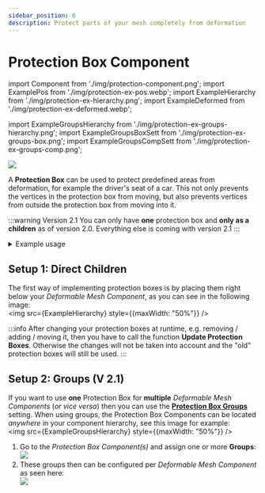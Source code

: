 ```yaml
---
sidebar_position: 6
description: Protect parts of your mesh completely from deformation
---
```


# Protection Box Component

import Component from './img/protection-component.png';
import ExamplePos from './img/protection-ex-pos.webp';
import ExampleHierarchy from './img/protection-ex-hierarchy.png';
import ExampleDeformed from './img/protection-ex-deformed.webp';

import ExampleGroupsHierarchy from './img/protection-ex-groups-hierarchy.png';
import ExampleGroupsBoxSett from './img/protection-ex-groups-box.png';
import ExampleGroupsCompSett from './img/protection-ex-groups-comp.png';

<img src={Component} />

A **Protection Box** can be used to protect predefined areas from deformation, for example the driver's seat of a car. This not only prevents the vertices in the protection box from moving, but also prevents vertices from outside the protection box from moving into it.

:::warning Version 2.1
You can only have **one** protection box and **only as a children** as of version 2.0. Everything else is coming with version 2.1
:::

<details>
    <summary>Example usage</summary>
    <img src={ExamplePos} />
    <img src={ExampleDeformed} />
    Note: Deformation in the above image only occurred from the top and not from the side! That's why the lower (yellow) part of the door has no deformation at all.
</details>

## Setup 1: Direct Children

The first way of implementing protection boxes is by placing them right below your *Deformable Mesh Component*, as you can see in the following image:<br/><img src={ExampleHierarchy} style={{maxWidth: "50%"}} />

:::info
After changing your protection boxes at runtime, e.g. removing / adding / moving it, then you have to call the function **Update Protection Boxes**. Otherwise the changes will not be taken into account and the "old" protection boxes will still be used.
:::

## Setup 2: Groups (V 2.1)

If you want to use **one** Protection Box for **multiple** *Deformable Mesh Components* (*or vice versa*) then you can use the [**Protection Box Groups**](../guides/mesh-component/settings.md#protection-groups) setting. When using groups, the Protection Box Components can be located *anywhere* in your component hierarchy, see this image for example:<br/><img src={ExampleGroupsHierarchy} style={{maxWidth: "50%"}} />

1. Go to the *Protection Box Component(s)* and assign one or more **Groups**:<br/><img src={ExampleGroupsBoxSett} />
2. These groups then can be configured per *Deformable Mesh Component* as seen here:<br/><img src={ExampleGroupsCompSett} />
